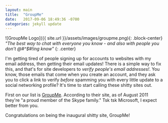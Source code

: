 ```yaml
---
layout: main
title:  "GroupMe"
date:   2017-09-06 18:49:36 -0700
categories: jekyll update
---
```


![GroupMe Logo]({{ site.url }}/assets/images/groupme.png){: .block-center}
_"The best way to chat with everyone you know - and also with people you don't @#^$#!ing know"_
{: .center}

I'm getting tired of people signing up for accounts to websites with my email address, then getting
their email updates!  There is a simple way to fix this, and that's for site developers to _verify
people's email addresses!_. You know, those emails that come when you create an account, and they
ask you to click a link to verify _before_ spamming you with every little update to a social
networking profile? It's time to start calling these shitty sites out.

First on our list is [GroupMe](https://groupme.com/).  According to their site, as of August 2011 
they're "a proud member of the Skype family."  Tsk tsk Microsoft, I expect better from you.


Congratulations on being the inaugural shitty site, GroupMe!

<script>
console.log('GroupMe: in before "hurr durr typical m$" -- grow the fuck up')
</script>